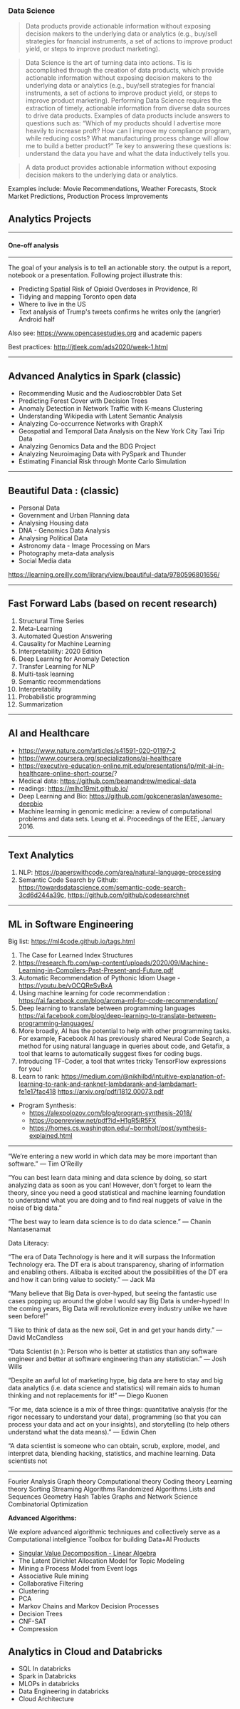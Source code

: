 ### Data Science

> Data products provide actionable information without exposing decision makers to the underlying data or analytics (e.g., buy/sell strategies for fnancial instruments, a set of actions to improve product yield, or steps to improve product marketing).

 > Data Science is the art of turning data into actions. Tis is accomplished through the creation of data products, which provide actionable information without exposing decision makers to the underlying data or analytics (e.g., buy/sell strategies for fnancial instruments, a set of actions to improve product yield, or steps to improve product marketing). Performing Data Science requires the extraction of timely, actionable information from diverse data sources to drive data products. Examples of data products include answers to questions such as: “Which of my products should I advertise more heavily to increase proft? How can I improve my compliance program, while reducing costs? What manufacturing process change will allow me to build a better product?” Te key to answering these questions is: understand the data you have and what the data inductively tells you.

> A data product provides actionable information without exposing decision makers to the underlying data or analytics. 

Examples include: Movie Recommendations, Weather Forecasts, Stock Market Predictions, Production Process Improvements 



## Analytics Projects

---------------------------------- 
#### One-off analysis 
---------------------------------- 

The goal of your analysis is to tell an actionable story. the output is a report, notebook or a presentation. Following project illustrate this:

- Predicting Spatial Risk of Opioid Overdoses in Providence, RI
- Tidying and mapping Toronto open data
- Where to live in the US
- Text analysis of Trump's tweets confirms he writes only the (angrier) Android half

Also see: https://www.opencasestudies.org and academic papers

Best practices: http://jtleek.com/ads2020/week-1.html

----------------------------------
Advanced Analytics in Spark (classic)
----------------------------------

- Recommending Music and the Audioscrobbler Data Set
- Predicting Forest Cover with Decision Trees
- Anomaly Detection in Network Traffic with K-means Clustering
- Understanding Wikipedia with Latent Semantic Analysis
- Analyzing Co-occurrence Networks with GraphX
- Geospatial and Temporal Data Analysis on the New York City Taxi Trip Data
- Analyzing Genomics Data and the BDG Project
- Analyzing Neuroimaging Data with PySpark and Thunder
- Estimating Financial Risk through Monte Carlo Simulation

----------------------------------
Beautiful Data : (classic)
----------------------------------

- Personal Data 
- Government and Urban Planning data 
- Analysing Housing data 
- DNA - Genomics Data Analysis 
- Analysing Political Data 
- Astronomy data - Image Processing on Mars 
- Photography meta-data analysis 
- Social Media data


https://learning.oreilly.com/library/view/beautiful-data/9780596801656/ 


----------------------------------
Fast Forward Labs (based on recent research)
----------------------------------

1. Structural Time Series
2. Meta-Learning
3. Automated Question Answering
4. Causality for Machine Learning
5. Interpretability: 2020 Edition
6. Deep Learning for Anomaly Detection
7. Transfer Learning for NLP
8. Multi-task learning
9. Semantic recommendations
10. Interpretability
11. Probabilistic programming
12. Summarization


---------------------------------------
AI and Healthcare
---------------------------------------

- https://www.nature.com/articles/s41591-020-01197-2
- https://www.coursera.org/specializations/ai-healthcare
- https://executive-education-online.mit.edu/presentations/lp/mit-ai-in-healthcare-online-short-course/? 
- Medical data: https://github.com/beamandrew/medical-data
- readings: https://mlhc19mit.github.io/
- Deep Learning and Bio: https://github.com/gokceneraslan/awesome-deepbio 
- Machine learning in genomic medicine: a review of computational problems and data sets. Leung et al. Proceedings of the IEEE, January 2016.

----------------------------------
Text Analytics 
----------------------------------

1. NLP: https://paperswithcode.com/area/natural-language-processing
2. Semantic Code Search by Github: https://towardsdatascience.com/semantic-code-search-3cd6d244a39c, https://github.com/github/codesearchnet


---------------------------------------
ML in Software Engineering 
---------------------------------------

Big list: https://ml4code.github.io/tags.html

1. The Case for Learned Index Structures 
2. https://research.fb.com/wp-content/uploads/2020/09/Machine-Learning-in-Compilers-Past-Present-and-Future.pdf
4. Automatic Recommendation of Pythonic Idiom Usage - https://youtu.be/vOCQReSvBxA
5. Using machine learning for code recommendation : https://ai.facebook.com/blog/aroma-ml-for-code-recommendation/
6. Deep learning to translate between programming languages https://ai.facebook.com/blog/deep-learning-to-translate-between-programming-languages/
7. More broadly, AI has the potential to help with other programming tasks. 
For example, Facebook AI has previously shared Neural Code Search, a method for using natural language in queries about code, and Getafix, 
a tool that learns to automatically suggest fixes for coding bugs. 
8. Introducing TF-Coder, a tool that writes tricky TensorFlow expressions for you!
9. Learn to rank: https://medium.com/@nikhilbd/intuitive-explanation-of-learning-to-rank-and-ranknet-lambdarank-and-lambdamart-fe1e17fac418
https://arxiv.org/pdf/1812.00073.pdf



- Program Synthesis: 
    - https://alexpolozov.com/blog/program-synthesis-2018/
    - https://openreview.net/pdf?id=H1gR5iR5FX
    - https://homes.cs.washington.edu/~bornholt/post/synthesis-explained.html


-----



“We’re entering a new world in which data may be more important than software.”
— Tim O’Reilly

“You can best learn data mining and data science by doing, so start analyzing data as soon as you can! However, don’t forget to learn the theory, since you need a good statistical and machine learning foundation to understand what you are doing and to find real nuggets of value in the noise of big data.”

“The best way to learn data science is to do data science.”
— Chanin Nantasenamat

Data Literacy: 

“The era of Data Technology is here and it will surpass the Information Technology era. The DT era is about transparency, sharing of information and enabling others. Alibaba is excited about the possibilities of the DT era and how it can bring value to society.”
— Jack Ma



“Many believe that Big Data is over-hyped, but seeing the fantastic use cases popping up around the globe I would say Big Data is under-hyped! In the coming years, Big Data will revolutionize every industry unlike we have seen before!”



“I like to think of data as the new soil, Get in and get your hands dirty.”
— David McCandless

“Data Scientist (n.): Person who is better at statistics than any software engineer and better at software engineering than any statistician.”
— Josh Wills

“Despite an awful lot of marketing hype, big data are here to stay and big data analytics (i.e. data science and statistics) will remain aids to human thinking and not replacements for it!”
— Diego Kuonen

“For me, data science is a mix of three things: quantitative analysis (for the rigor necessary to understand your data), programming (so that you can process your data and act on your insights), and storytelling (to help others understand what the data means).”
— Edwin Chen

“A data scientist is someone who can obtain, scrub, explore, model, and interpret data, blending hacking, statistics, and machine learning. Data scientists not


-----


Fourier Analysis
Graph theory
Computational theory
Coding theory
Learning theory
Sorting
Streaming Algorithms
Randomized Algorithms
Lists and Sequences
Geometry
Hash Tables
Graphs and Network Science
Combinatorial Optimization

**Advanced Algorithms:**

We explore advanced algorithmic techniques and collectively serve as a Computational intellgience Toolbox for building Data+AI Products


- [Singular Value Decomposition - Linear Algebra](https://deepnote.com/workspace/asjad-khan-45d09615-16dc-47bb-b021-7d00e7701c90/project/Data-Science-21f3aa5a-221b-4d82-bbc1-156829d4882c/notebook/8f715cd7b4534c679466cf978255d5da)
- The Latent Dirichlet Allocation Model for Topic Modeling
- Mining a Process Model from Event logs
- Associative Rule mining
- Collaborative Filtering
- Clustering
- PCA
- Markov Chains and Markov Decision Processes
- Decision Trees
-  CNF-SAT
-  Compression

## Analytics in Cloud and Databricks

  - SQL In databricks
  - Spark in Databricks 
  - MLOPs in databricks
  - Data Engineering in databricks
  - Cloud Architecture 

